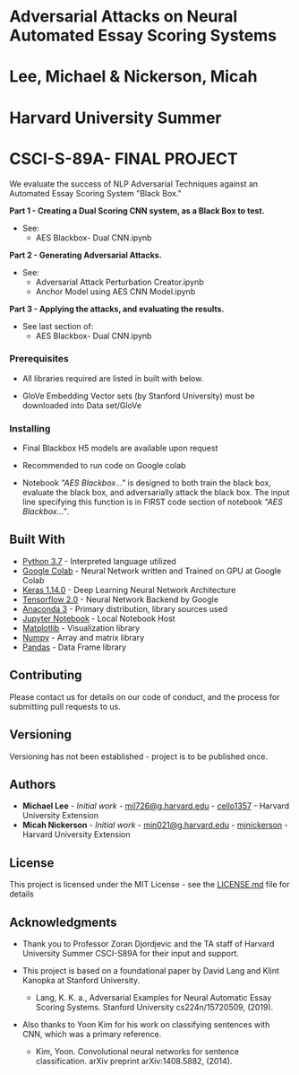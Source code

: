 # Adversarial Attacks on Neural Automated Essay Scoring Systems 
# Lee, Michael & Nickerson, Micah

# Harvard University Summer
# CSCI-S-89A- FINAL PROJECT

We evaluate the success of NLP Adversarial Techniques against an Automated Essay Scoring System "Black Box."

**Part 1 - Creating a Dual Scoring CNN system, as a Black Box to test.**
* See:
    * AES Blackbox- Dual CNN.ipynb

**Part 2 - Generating Adversarial Attacks.**
* See:
    * Adversarial Attack Perturbation Creator.ipynb
    * Anchor Model using AES CNN Model.ipynb

**Part 3 - Applying the attacks, and evaluating the results.**
* See last section of:
    * AES Blackbox- Dual CNN.ipynb

### Prerequisites

* All libraries required are listed in built with below.

* GloVe Embedding Vector sets (by Stanford University) must be downloaded into Data set/GloVe

### Installing

* Final Blackbox H5 models are available upon request

* Recommended to run code on Google colab

* Notebook *"AES Blackbox..."* is designed to both train the black box, evaluate the black box, and adversarially attack the black box.
The input line specifying this function is in FIRST code section of notebook *"AES Blackbox..."*.

## Built With

* [Python 3.7](https://www.python.org/downloads/release/python-370/) - Interpreted language utilized 
* [Google Colab](https://colab.research.google.com) - Neural Network written and Trained on GPU at Google Colab
* [Keras 1.14.0](https://keras.io/) - Deep Learning Neural Network Architecture
* [Tensorflow 2.0](https://www.tensorflow.org/) - Neural Network Backend by Google 
* [Anaconda 3](https://www.anaconda.com/distribution/) - Primary distribution, library sources used
* [Jupyter Notebook](https://jupyter.org/) - Local Notebook Host
* [Matplotlib](https://matplotlib.org/) - Visualization library
* [Numpy](https://numpy.org/) - Array and matrix library
* [Pandas](https://pandas.pydata.org/) - Data Frame library

## Contributing

Please contact us for details on our code of conduct, and the process for submitting pull requests to us.

## Versioning

Versioning has not been established - project is to be published once.

## Authors

* **Michael Lee** - *Initial work* - mil726@g.harvard.edu - [cello1357](https://github.com/cello1357) -  Harvard University Extension
* **Micah Nickerson** - *Initial work* - min021@g.harvard.edu - [mjnickerson](https://github.com/mjnickerson/) - Harvard University Extension

## License

This project is licensed under the MIT License - see the [LICENSE.md](LICENSE.md) file for details

## Acknowledgments

* Thank you to Professor Zoran Djordjevic and the TA staff of Harvard University Summer CSCI-S89A for their input and support.

* This project is based on a foundational paper by David Lang and Klint Kanopka at Stanford University. 

    *  Lang, K. K. a., Adversarial Examples for Neural Automatic Essay Scoring Systems. Stanford University cs224n/15720509, (2019).

* Also thanks to Yoon Kim for his work on classifying sentences with CNN, which was a primary reference.

    * Kim, Yoon. Convolutional neural networks for sentence classification. arXiv preprint
      arXiv:1408.5882, (2014).
